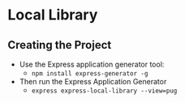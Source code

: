 # Local Library

## Creating the Project
- Use the Express application generator tool:
    - ``npm install express-generator -g``
- Then run the Express Application Generator
    - ``express express-local-library --view=pug``
